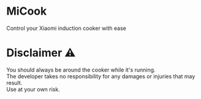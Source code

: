 # MiCook

Control your Xiaomi induction cooker with ease  


# Disclaimer ⚠️
 You should always be around the cooker while it's running.  
The developer takes no responsibility for any damages or injuries that may result.  
Use at your own risk.


